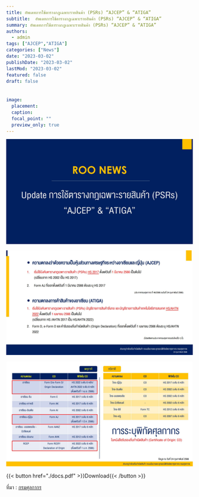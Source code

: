 ```yaml
---
title: อัพเดทการใช้ตารางกฎเฉพาะรายสินค้า (PSRs) “AJCEP” & “ATIGA”
subtitle:  อัพเดทการใช้ตารางกฎเฉพาะรายสินค้า (PSRs) “AJCEP” & “ATIGA”
summary: อัพเดทการใช้ตารางกฎเฉพาะรายสินค้า (PSRs) “AJCEP” & “ATIGA”
authors: 
  - admin
tags: ["AJCEP","ATIGA"]
categories: ["News"]
date: "2023-03-02"
publishDate: "2023-03-02"
lastMod: "2023-03-02"
featured: false
draft: false


image:
  placement:
  caption:
  focal_point: ""
  preview_only: true
---
```


![](featured.jpg)


![](docsjpg_Page2.jpg)

![](docsjpg_Page3.jpg)



{{< button href="./docs.pdf" >}}Download{{< /button >}}


ที่มา : [กรมศุลกากร](https://www.customs.go.th/cont_strc_simple_with_date.php?current_id=14232932414a505e4f464b49464b47)

